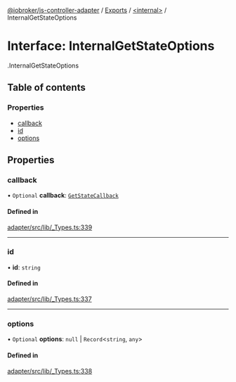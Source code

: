 [@iobroker/js-controller-adapter](../README.md) / [Exports](../modules.md) / [<internal\>](../modules/internal_.md) / InternalGetStateOptions

# Interface: InternalGetStateOptions

[<internal>](../modules/internal_.md).InternalGetStateOptions

## Table of contents

### Properties

- [callback](internal_.InternalGetStateOptions.md#callback)
- [id](internal_.InternalGetStateOptions.md#id)
- [options](internal_.InternalGetStateOptions.md#options)

## Properties

### callback

• `Optional` **callback**: [`GetStateCallback`](../modules/internal_.md#getstatecallback)

#### Defined in

[adapter/src/lib/_Types.ts:339](https://github.com/ioBroker/ioBroker.js-controller/blob/33bf0c0e/packages/adapter/src/lib/_Types.ts#L339)

___

### id

• **id**: `string`

#### Defined in

[adapter/src/lib/_Types.ts:337](https://github.com/ioBroker/ioBroker.js-controller/blob/33bf0c0e/packages/adapter/src/lib/_Types.ts#L337)

___

### options

• `Optional` **options**: ``null`` \| `Record`<`string`, `any`\>

#### Defined in

[adapter/src/lib/_Types.ts:338](https://github.com/ioBroker/ioBroker.js-controller/blob/33bf0c0e/packages/adapter/src/lib/_Types.ts#L338)
